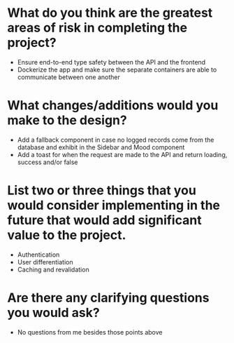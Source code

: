 # What do you think are the greatest areas of risk in completing the project?

- Ensure end-to-end type safety between the API and the frontend
- Dockerize the app and make sure the separate containers are able to communicate between one another

# What changes/additions would you make to the design?

- Add a fallback component in case no logged records come from the database and exhibit in the Sidebar and Mood component
- Add a toast for when the request are made to the API and return loading, success and/or false

# List two or three things that you would consider implementing in the future that would add significant value to the project.

- Authentication
- User differentiation
- Caching and revalidation

# Are there any clarifying questions you would ask?

- No questions from me besides those points above
